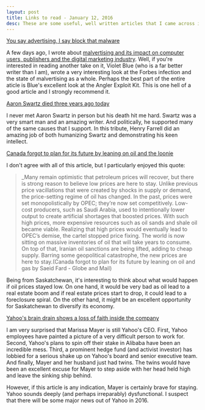 ```yaml
---
layout: post
title: Links to read - January 12, 2016
desc: These are some useful, well written articles that I came across in the week of January 5 - 12, 2016.
---
```


[You say advertising, I say block that malware](http://www.engadget.com/2016/01/08/you-say-advertising-i-say-block-that-malware/)

A few days ago, I wrote about [malvertising and its impact on computer users, publishers and the digital marketing industry](http://www.hluska.ca/malvertising-plague/). Well, if you're interested in reading another take on it, Violet Blue (who is a far better writer than I am), wrote a very interesting look at the Forbes infection and the state of malvertising as a whole. Perhaps the best part of the entire aticle is Blue's excellent look at the Angler Exploit Kit. This is one hell of a good article and I strongly recommend it.

[Aaron Swartz died three years ago today](http://crookedtimber.org/2016/01/11/aaron-swartz-died-three-years-ago-today/)

I never met Aaron Swartz in person but his death hit me hard. Swartz was a very smart man and an amazing writer. And politically, he supported many of the same causes that I support. In this tribute, Henry Farrell did an amazing job of both humanizing Swartz and demonstrating his keen intellect.

[Canada forgot to plan for its future by leaning on oil and the loonie](http://www.theglobeandmail.com/report-on-business/rob-commentary/canada-forgot-to-plan-for-its-future-by-leaning-on-oil-and-the-loonie/article28083772/)

I don't agree with all of this article, but I particularly enjoyed this quote:

>_Many remain optimistic that petroleum prices will recover, but there is strong reason to believe low prices are here to stay. Unlike previous price vacillations that were created by shocks in supply or demand, the price-setting regime of oil has changed. In the past, prices were set monopolistically by OPEC; they’re now set competitively. Low-cost producers, such as Saudi Arabia, used to intentionally lower output to create artificial shortages that boosted prices. With such high prices, more expensive resources such as oil sands and shale oil became viable. Realizing that high prices would eventually lead to OPEC’s demise, the cartel stopped price fixing. The world is now sitting on massive inventories of oil that will take years to consume. On top of that, Iranian oil sanctions are being lifted, adding to cheap supply. Barring some geopolitical catastrophe, the new prices are here to stay.(Canada forgot to plan for its future by leaning on oil and gas by Saeid Fard - Globe and Mail)

Being from Saskatchewan, it's interesting to think about what would happen if oil prices stayed low. On one hand, it would be very bad as oil lead to a real estate boom and if real estate prices start to drop, it could lead to a foreclosure spiral. On the other hand, it might be an excellent opportunity for Saskatchewan to diversify its economy.

[Yahoo's brain drain shows a loss of faith inside the company](http://www.nytimes.com/2016/01/11/technology/yahoos-brain-drain-shows-a-loss-of-faith-inside-the-company.html?&_r=0)

I am very surprised that Marissa Mayer is still Yahoo's CEO. First, Yahoo employees have painted a picture of a very difficult person to work for. Second, Yahoo's plans to spin off their stake in Alibaba have been an incredible mess. Third, a prominent hedge fund (and activist investor) has lobbied for a serious shake up on Yahoo's board and senior executive team. And finally, Mayer and her husband just had twins. The twins would have been an excellent excuse for Mayer to step aside with her head held high and leave the sinking ship behind.

However, if this article is any indication, Mayer is certainly brave for staying. Yahoo sounds deeply (and perhaps irreparably) dysfunctional. I suspect that there will be some major news out of Yahoo in 2016.
